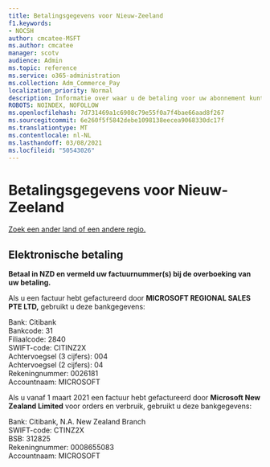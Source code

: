 ```yaml
---
title: Betalingsgegevens voor Nieuw-Zeeland
f1.keywords:
- NOCSH
author: cmcatee-MSFT
ms.author: cmcatee
manager: scotv
audience: Admin
ms.topic: reference
ms.service: o365-administration
ms.collection: Adm_Commerce_Pay
localization_priority: Normal
description: Informatie over waar u de betaling voor uw abonnement kunt verzenden.
ROBOTS: NOINDEX, NOFOLLOW
ms.openlocfilehash: 7d731469a1c6908c79e55f0a7f4bae66aad8f267
ms.sourcegitcommit: 6e260f5f5842debe1098138eecea9068330dc17f
ms.translationtype: MT
ms.contentlocale: nl-NL
ms.lasthandoff: 03/08/2021
ms.locfileid: "50543026"
---
```

# <a name="payment-information-for-new-zealand"></a>Betalingsgegevens voor Nieuw-Zeeland

[Zoek een ander land of een andere regio.](../billing-and-payments/pay-for-your-subscription.md)

## <a name="electronic-funds-transfer"></a>Elektronische betaling

**Betaal in NZD en vermeld uw factuurnummer(s) bij de overboeking van uw betaling.**

Als u een factuur hebt gefactureerd door **MICROSOFT REGIONAL SALES PTE LTD,** gebruikt u deze bankgegevens:

Bank: Citibank\
Bankcode: 31\
Filiaalcode: 2840\
SWIFT-code: CITINZ2X\
Achtervoegsel (3 cijfers): 004\
Achtervoegsel (2 cijfers): 04\
Rekeningnummer: 0026181\
Accountnaam: MICROSOFT

Als u vanaf 1 maart 2021 een factuur hebt gefactureerd door **Microsoft New Zealand Limited** voor orders en verbruik, gebruikt u deze bankgegevens:

Bank: Citibank, N.A. New Zealand Branch\
SWIFT-code: CTINZ2X\
BSB: 312825\
Rekeningnummer: 0008655083\
Accountnaam: MICROSOFT